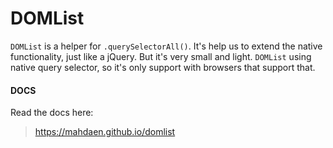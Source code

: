 DOMList
=======

`DOMList` is a helper for `.querySelectorAll()`. It's help us to extend the native functionality, just like a jQuery. But it's very small and light.
`DOMList` using native query selector, so it's only support with browsers that support that.

#### **DOCS**
Read the docs here:
> https://mahdaen.github.io/domlist